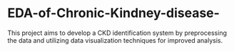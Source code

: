 # EDA-of-Chronic-Kindney-disease-
This project aims to develop a CKD identification system by preprocessing the data and utilizing data visualization techniques for improved analysis.
